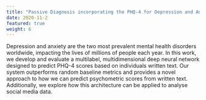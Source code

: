 ```yaml
---
title: "Passive Diagnosis incorporating the PHQ-4 for Depression and Anxiety"
date: 2020-11-2
featured: true
weight: 6
---
```


Depression and anxiety are the two most prevalent mental health disorders worldwide, impacting the lives of millions of people each
year. In this work, we develop and evaluate a multilabel, multidimensional deep neural network designed to predict PHQ-4 scores based
on individuals written text. Our system outperforms random baseline metrics and provides a novel approach to how we can predict psychometric
scores from written text. Additionally, we explore how this architecture can be applied to analyse social media data.
